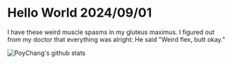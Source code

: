 # Hello World 2024/09/01

I have these weird muscle spasms in my gluteus maximus.
I figured out from my doctor that everything was alright:
He said "Weird flex, butt okay."

![PoyChang's github stats](https://github-readme-stats.vercel.app/api?username=poychang&show_icons=true&theme=dracula)
